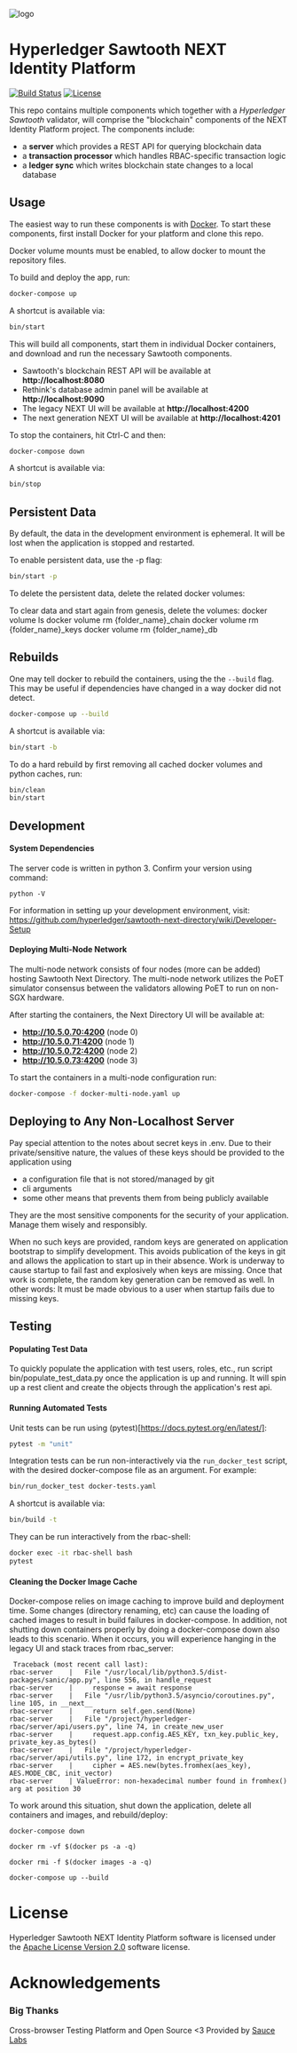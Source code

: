 ![logo](logo.png)

# Hyperledger Sawtooth NEXT Identity Platform

[![Build Status](https://travis-ci.org/hyperledger/sawtooth-next-directory.svg?branch=master)](https://travis-ci.org/hyperledger/sawtooth-next-directory)
[![License](https://img.shields.io/badge/License-Apache%202.0-yellowgreen.svg)](https://github.com/hyperledger/sawtooth-next-directory/blob/master/LICENSE)

This repo contains multiple components which together with a
_Hyperledger Sawtooth_ validator, will comprise the "blockchain" components
of the NEXT Identity Platform project. The components include:

- a **server** which provides a REST API for querying blockchain data
- a **transaction processor** which handles RBAC-specific transaction logic
- a **ledger sync** which writes blockchain state changes to a local database


## Usage

The easiest way to run these components is with
[Docker](https://www.docker.com/what-docker). To start these components,
first install Docker for your platform and clone this repo.

Docker volume mounts must be enabled, to allow docker to mount the repository
files.

To build and deploy the app, run:

```bash
docker-compose up
```

A shortcut is available via:
```bash
bin/start
```

This will build all components, start them in individual Docker containers,
and download and run the necessary Sawtooth components.

- Sawtooth's blockchain REST API will be available at **http://localhost:8080**
- Rethink's database admin panel will be available at **http://localhost:9090**
- The legacy NEXT UI will be available at **http://localhost:4200**
- The next generation NEXT UI will be available at **http://localhost:4201**



To stop the containers, hit Ctrl-C and then:

```bash
docker-compose down
```

A shortcut is available via:
```bash
bin/stop
```

## Persistent Data

By default, the data in the development environment is ephemeral.
It will be lost when the application is stopped and restarted.

To enable persistent data, use the -p flag:

```bash
bin/start -p
```

To delete the persistent data, delete the related docker volumes:

To clear data and start again from genesis, delete the volumes:
    docker volume ls
    docker volume rm {folder_name}_chain
    docker volume rm {folder_name}_keys
    docker volume rm {folder_name}_db

## Rebuilds

One may tell docker to rebuild the containers, using the the 
`--build` flag. This may be useful if dependencies have changed
in a way docker did not detect. 

```bash
docker-compose up --build
```

A shortcut is available via:
```bash
bin/start -b
```

To do a hard rebuild by first removing all cached docker volumes 
and python caches, run:

```bash
bin/clean
bin/start
```

## Development

#### System Dependencies 

The server code is written in python 3. Confirm your version using command:

    python -V

For information in setting up your development environment, visit:
https://github.com/hyperledger/sawtooth-next-directory/wiki/Developer-Setup

#### Deploying Multi-Node Network

The multi-node network consists of four nodes (more can be added) hosting Sawtooth 
Next Directory. The multi-node network utilizes the PoET simulator consensus 
between the validators allowing PoET to run on non-SGX hardware. 

After starting the containers, the Next Directory UI will be available at:
- **http://10.5.0.70:4200** (node 0)
- **http://10.5.0.71:4200** (node 1)
- **http://10.5.0.72:4200** (node 2)
- **http://10.5.0.73:4200** (node 3)


To start the containers in a multi-node configuration run:
```bash
docker-compose -f docker-multi-node.yaml up
```


## Deploying to Any Non-Localhost Server

Pay special attention to the notes about secret keys in .env. 
Due to their private/sensitive nature, the values of these keys should be 
provided to the application using 
  - a configuration file that is not stored/managed by git 
  - cli arguments 
  - some other means that prevents them from being publicly available
  
They are the most sensitive components for the security of your application.
Manage them wisely and responsibly.

When no such keys are provided, random keys are generated on application
bootstrap to simplify development. This avoids publication of the keys in
git and allows the application to start up in their absence. Work is 
underway to cause startup to fail fast and explosively when keys are missing.
Once that work is complete, the random key generation can be removed as well.
In other words: It must be made obvious to a user when startup fails due to 
missing keys.


## Testing

#### Populating Test Data

To quickly populate the application with test users, roles, etc., run script 
bin/populate_test_data.py once the application is up and running. It will spin up
a rest client and create the objects through the application's rest api.

#### Running Automated Tests

Unit tests can be run using (pytest)[https://docs.pytest.org/en/latest/]:

```bash
pytest -m "unit"
```

Integration tests can be run non-interactively via the `run_docker_test` script, 
with the desired docker-compose file as an argument. For example:

```bash
bin/run_docker_test docker-tests.yaml
```

A shortcut is available via:
```bash
bin/build -t
```

They can be run interactively from the rbac-shell:
```bash
docker exec -it rbac-shell bash
pytest
```


#### Cleaning the Docker Image Cache

Docker-compose relies on image caching to improve build and deployment time. Some changes (directory renaming, etc)
can cause the loading of cached images to result in build failures in docker-compose. In addition, not shutting down
containers properly by doing a docker-compose down also leads to this scenario. When it occurs, you will experience
hanging in the legacy UI and stack traces from rbac_server:

     Traceback (most recent call last):
    rbac-server    |   File "/usr/local/lib/python3.5/dist-packages/sanic/app.py", line 556, in handle_request
    rbac-server    |     response = await response
    rbac-server    |   File "/usr/lib/python3.5/asyncio/coroutines.py", line 105, in __next__
    rbac-server    |     return self.gen.send(None)
    rbac-server    |   File "/project/hyperledger-rbac/server/api/users.py", line 74, in create_new_user
    rbac-server    |     request.app.config.AES_KEY, txn_key.public_key, private_key.as_bytes()
    rbac-server    |   File "/project/hyperledger-rbac/server/api/utils.py", line 172, in encrypt_private_key
    rbac-server    |     cipher = AES.new(bytes.fromhex(aes_key), AES.MODE_CBC, init_vector)
    rbac-server    | ValueError: non-hexadecimal number found in fromhex() arg at position 30

To work around this situation, shut down the application, delete all containers and images, and rebuild/deploy:

    docker-compose down

    docker rm -vf $(docker ps -a -q)

    docker rmi -f $(docker images -a -q)

    docker-compose up --build
    


# License

Hyperledger Sawtooth NEXT Identity Platform software is licensed under the 
[Apache License Version 2.0](LICENSE) software license.

# Acknowledgements

### Big Thanks

Cross-browser Testing Platform and Open Source <3 Provided by [Sauce Labs][homepage]

[homepage]: https://saucelabs.com